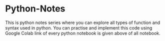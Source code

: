 # Python-Notes

This is python notes series where you can explore all types of function and syntax used in python. You can practise and implement this code using Google Colab link of every python notebook is given above of all notebook.
